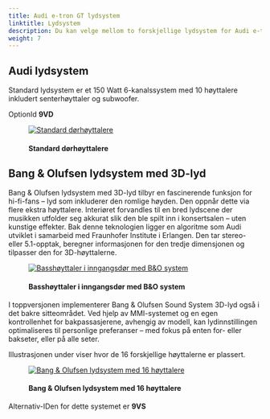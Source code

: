 ```yaml
---
title: Audi e-tron GT lydsystem
linktitle: Lydsystem
description: Du kan velge mellom to forskjellige lydsystem for Audi e-tron GT og Audi RS e-tron GT  
weight: 7
---
```

<!-- markdownlint-disable MD033 -->
## Audi lydsystem

Standard lydsystem er et 150 Watt 6-kanalssystem med 10 høyttalere inkludert senterhøyttaler og subwoofer.

OptionId **9VD**

<figure>
    <a href="https://media.electrichasgoneaudi.net/multimedia/models/e-tron-gt/technology/soundsystem/standard_door_speaker.jpg">
        <img src="https://media.electrichasgoneaudi.net/multimedia/models/e-tron-gt/technology/soundsystem/standard_door_speakers.jpg"
        class="img-fluid" alt="Standard dørhøyttalere" title="Standard dørhøyttalere">
    </a>
    <figcaption><h4>Standard dørhøyttalere</h4></figcaption>
</figure>

## Bang & Olufsen lydsystem med 3D-lyd

Bang & Olufsen lydsystem med 3D-lyd tilbyr en fascinerende funksjon for hi-fi-fans – lyd som inkluderer den romlige høyden. Den oppnår dette via flere ekstra høyttalere. Interiøret forvandles til en bred lydscene der musikken utfolder seg akkurat slik den ble spilt inn i konsertsalen – uten kunstige effekter. Bak denne teknologien ligger en algoritme som Audi utviklet i samarbeid med Fraunhofer Institute i Erlangen. Den tar stereo- eller 5.1-opptak, beregner informasjonen for den tredje dimensjonen og tilpasser den for 3D-høyttalerne.

<figure>
    <a href="https://media.electrichasgoneaudi.net/multimedia/models/e-tron-gt/technology/soundsystem/bo_door_speaker.jpg">
        <img src="https://media.electrichasgoneaudi.net/multimedia/models/e-tron-gt/technology/soundsystem/bo_door_speakers.jpg"
        class="img-fluid" alt="Basshøyttaler i inngangsdør med B&O system" title="Basshøyttaler i inngangsdør med B&O system">
    </a>
    <figcaption><h4>Basshøyttaler i inngangsdør med B&O system</h4></figcaption>
</figure>

I toppversjonen implementerer Bang & Olufsen Sound System 3D-lyd også i det bakre sitteområdet. Ved hjelp av MMI-systemet og en egen kontrollenhet for bakpassasjerene, avhengig av modell, kan lydinnstillingen optimaliseres til personlige preferanser – med fokus på enten for- eller bakseter, eller på alle seter.

Illustrasjonen under viser hvor de 16 forskjellige høyttalerne er plassert.

<figure>
    <a href="https://media.electrichasgoneaudi.net/multimedia/models/e-tron-gt/technology/soundsystem/soundsystem1.jpg">
        <img src="https://media.electrichasgoneaudi.net/multimedia/models/e-tron-gt/technology/soundsystem/soundsystem1s.jpg"
        class="img-fluid" alt="Bang & Olufsen lydsystem med 16 høyttalere" title="Bang & Olufsen lydsystem med 16 høyttalere">
    </a>
    <figcaption><h4>Bang & Olufsen lydsystem med 16 høyttalere</h4></figcaption>
</figure>

Alternativ-IDen for dette systemet er **9VS**

